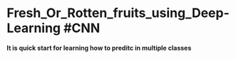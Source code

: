 # Fresh_Or_Rotten_fruits_using_Deep-Learning #CNN
**It is quick start for learning how to preditc in multiple classes**
